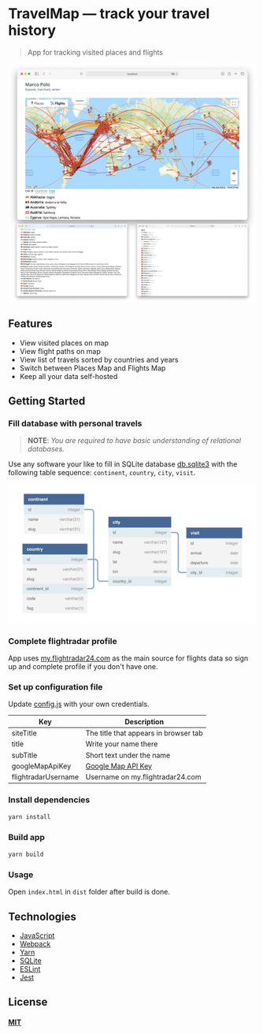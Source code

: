 # TravelMap — track your travel history

> App for tracking visited places and flights

![travelmap](./preview.jpg)

## Features

- View visited places on map
- View flight paths on map
- View list of travels sorted by countries and years
- Switch between Places Map and Flights Map
- Keep all your data self-hosted

## Getting Started

### Fill database with personal travels

> **NOTE**: _You are required to have basic understanding of relational databases._

Use any software your like to fill in SQLite database [db.sqlite3](db.sqlite3) with the following table sequence: `continent`, `country`, `city`, `visit`.

![travelmap](./dbschema.jpg)

### Complete flightradar profile

App uses [my.flightradar24.com](https://my.flightradar24.com) as the main source for flights data so sign up and complete profile if you don't have one.

### Set up configuration file

Update [config.js](src/config.js) with your own credentials.

| Key                 | Description                                                                                   |
| ------------------- | --------------------------------------------------------------------------------------------- |
| siteTitle           | The title that appears in browser tab                                                         |
| title               | Write your name there                                                                         |
| subTitle            | Short text under the name                                                                     |
| googleMapApiKey     | [Google Map API Key](https://developers.google.com/maps/documentation/javascript/get-api-key) |
| flightradarUsername | Username on my.flightradar24.com                                                              |

### Install dependencies

```sh
yarn install
```

### Build app

```sh
yarn build
```

### Usage

Open `index.html` in `dist` folder after build is done.

## Technologies

- [JavaScript](https://developer.mozilla.org/en-US/docs/Web/JavaScript)
- [Webpack](http://webpack.js.org)
- [Yarn](https://yarnpkg.com)
- [SQLite](https://www.sqlite.org/index.html)
- [ESLint](https://eslint.org)
- [Jest](https://jestjs.io)

## License

#### [MIT](./LICENSE)
